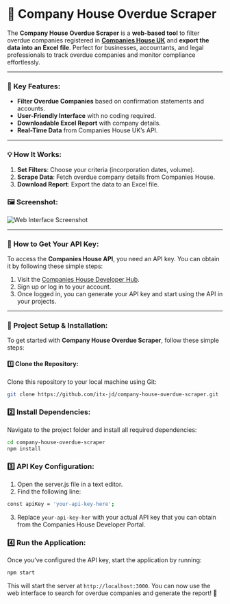 # 🚀 Company House Overdue Scraper

The **Company House Overdue Scraper** is a **web-based tool** to filter overdue companies registered in [**Companies House UK**](https://find-and-update.company-information.service.gov.uk/) and **export the data into an Excel file**. Perfect for businesses, accountants, and legal professionals to track overdue companies and monitor compliance effortlessly. 

---

### 🌟 Key Features:
- **Filter Overdue Companies** based on confirmation statements and accounts.
- **User-Friendly Interface** with no coding required.
- **Downloadable Excel Report** with company details.
- **Real-Time Data** from Companies House UK’s API. 

---

### 💡 How It Works:
1. **Set Filters**: Choose your criteria (incorporation dates, volume).
2. **Scrape Data**: Fetch overdue company details from Companies House.
3. **Download Report**: Export the data to an Excel file.


### 🖼️ Screenshot:

![Web Interface Screenshot](https://your-screenshot-link.com)

---

### 🔑 How to Get Your API Key:
To access the **Companies House API**, you need an API key. You can obtain it by following these simple steps:
1. Visit the [Companies House Developer Hub](https://developer.company-information.service.gov.uk/overview).
2. Sign up or log in to your account.
3. Once logged in, you can generate your API key and start using the API in your projects.

---

### 🔧 Project Setup & Installation:

To get started with **Company House Overdue Scraper**, follow these simple steps:

#### 1️⃣ Clone the Repository:
Clone this repository to your local machine using Git:

```bash
git clone https://github.com/itx-jd/company-house-overdue-scraper.git
```

### 2️⃣ Install Dependencies:
Navigate to the project folder and install all required dependencies:

```bash
cd company-house-overdue-scraper
npm install
```

### 3️⃣ API Key Configuration:
1. Open the server.js file in a text editor.
2. Find the following line:
```bash
const apiKey = 'your-api-key-here';
```
3. Replace `your-api-key-her` with your actual API key that you can obtain from the Companies House Developer Portal.

### 4️⃣ Run the Application:
Once you’ve configured the API key, start the application by running:
```bash
npm start
```

This will start the server at `http://localhost:3000`. You can now use the web interface to search for overdue companies and generate the report! 🎉

